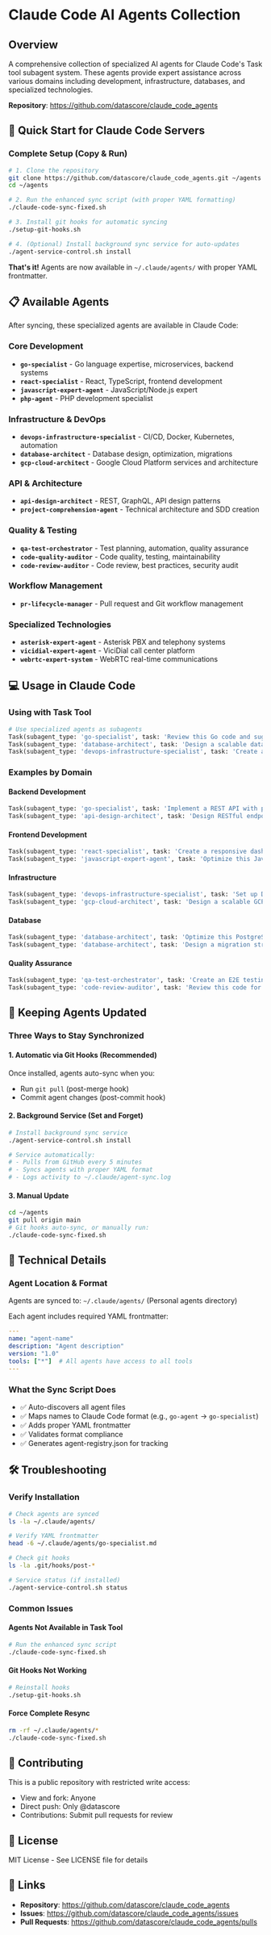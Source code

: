 # Claude Code AI Agents Collection

## Overview
A comprehensive collection of specialized AI agents for Claude Code's Task tool subagent system. These agents provide expert assistance across various domains including development, infrastructure, databases, and specialized technologies.

**Repository**: https://github.com/datascore/claude_code_agents

## 🚀 Quick Start for Claude Code Servers

### Complete Setup (Copy & Run)
```bash
# 1. Clone the repository
git clone https://github.com/datascore/claude_code_agents.git ~/agents
cd ~/agents

# 2. Run the enhanced sync script (with proper YAML formatting)
./claude-code-sync-fixed.sh

# 3. Install git hooks for automatic syncing
./setup-git-hooks.sh

# 4. (Optional) Install background sync service for auto-updates
./agent-service-control.sh install
```

**That's it!** Agents are now available in `~/.claude/agents/` with proper YAML frontmatter.

## 📋 Available Agents

After syncing, these specialized agents are available in Claude Code:

### Core Development
- **`go-specialist`** - Go language expertise, microservices, backend systems
- **`react-specialist`** - React, TypeScript, frontend development
- **`javascript-expert-agent`** - JavaScript/Node.js expert
- **`php-agent`** - PHP development specialist

### Infrastructure & DevOps
- **`devops-infrastructure-specialist`** - CI/CD, Docker, Kubernetes, automation
- **`database-architect`** - Database design, optimization, migrations
- **`gcp-cloud-architect`** - Google Cloud Platform services and architecture

### API & Architecture
- **`api-design-architect`** - REST, GraphQL, API design patterns
- **`project-comprehension-agent`** - Technical architecture and SDD creation

### Quality & Testing
- **`qa-test-orchestrator`** - Test planning, automation, quality assurance
- **`code-quality-auditor`** - Code quality, testing, maintainability
- **`code-review-auditor`** - Code review, best practices, security audit

### Workflow Management
- **`pr-lifecycle-manager`** - Pull request and Git workflow management

### Specialized Technologies
- **`asterisk-expert-agent`** - Asterisk PBX and telephony systems
- **`vicidial-expert-agent`** - ViciDial call center platform
- **`webrtc-expert-system`** - WebRTC real-time communications

## 💻 Usage in Claude Code

### Using with Task Tool
```python
# Use specialized agents as subagents
Task(subagent_type: 'go-specialist', task: 'Review this Go code and suggest improvements')
Task(subagent_type: 'database-architect', task: 'Design a scalable database schema for user management')
Task(subagent_type: 'devops-infrastructure-specialist', task: 'Create a CI/CD pipeline with GitHub Actions')
```

### Examples by Domain

#### Backend Development
```python
Task(subagent_type: 'go-specialist', task: 'Implement a REST API with proper error handling')
Task(subagent_type: 'api-design-architect', task: 'Design RESTful endpoints for a blog platform')
```

#### Frontend Development
```python
Task(subagent_type: 'react-specialist', task: 'Create a responsive dashboard component')
Task(subagent_type: 'javascript-expert-agent', task: 'Optimize this JavaScript code for performance')
```

#### Infrastructure
```python
Task(subagent_type: 'devops-infrastructure-specialist', task: 'Set up Docker containers for microservices')
Task(subagent_type: 'gcp-cloud-architect', task: 'Design a scalable GCP architecture')
```

#### Database
```python
Task(subagent_type: 'database-architect', task: 'Optimize this PostgreSQL query')
Task(subagent_type: 'database-architect', task: 'Design a migration strategy from MySQL to PostgreSQL')
```

#### Quality Assurance
```python
Task(subagent_type: 'qa-test-orchestrator', task: 'Create an E2E testing strategy')
Task(subagent_type: 'code-review-auditor', task: 'Review this code for security vulnerabilities')
```

## 🔄 Keeping Agents Updated

### Three Ways to Stay Synchronized

#### 1. Automatic via Git Hooks (Recommended)
Once installed, agents auto-sync when you:
- Run `git pull` (post-merge hook)
- Commit agent changes (post-commit hook)

#### 2. Background Service (Set and Forget)
```bash
# Install background sync service
./agent-service-control.sh install

# Service automatically:
# - Pulls from GitHub every 5 minutes
# - Syncs agents with proper YAML format
# - Logs activity to ~/.claude/agent-sync.log
```

#### 3. Manual Update
```bash
cd ~/agents
git pull origin main
# Git hooks auto-sync, or manually run:
./claude-code-sync-fixed.sh
```

## 📁 Technical Details

### Agent Location & Format
Agents are synced to: `~/.claude/agents/` (Personal agents directory)

Each agent includes required YAML frontmatter:
```yaml
---
name: "agent-name"
description: "Agent description"
version: "1.0"
tools: ["*"]  # All agents have access to all tools
---
```

### What the Sync Script Does
- ✅ Auto-discovers all agent files
- ✅ Maps names to Claude Code format (e.g., `go-agent` → `go-specialist`)
- ✅ Adds proper YAML frontmatter
- ✅ Validates format compliance
- ✅ Generates agent-registry.json for tracking

## 🛠️ Troubleshooting

### Verify Installation
```bash
# Check agents are synced
ls -la ~/.claude/agents/

# Verify YAML frontmatter
head -6 ~/.claude/agents/go-specialist.md

# Check git hooks
ls -la .git/hooks/post-*

# Service status (if installed)
./agent-service-control.sh status
```

### Common Issues

#### Agents Not Available in Task Tool
```bash
# Run the enhanced sync script
./claude-code-sync-fixed.sh
```

#### Git Hooks Not Working
```bash
# Reinstall hooks
./setup-git-hooks.sh
```

#### Force Complete Resync
```bash
rm -rf ~/.claude/agents/*
./claude-code-sync-fixed.sh
```

## 🤝 Contributing

This is a public repository with restricted write access:
- View and fork: Anyone
- Direct push: Only @datascore
- Contributions: Submit pull requests for review

## 📄 License

MIT License - See LICENSE file for details

## 🔗 Links

- **Repository**: https://github.com/datascore/claude_code_agents
- **Issues**: https://github.com/datascore/claude_code_agents/issues
- **Pull Requests**: https://github.com/datascore/claude_code_agents/pulls
